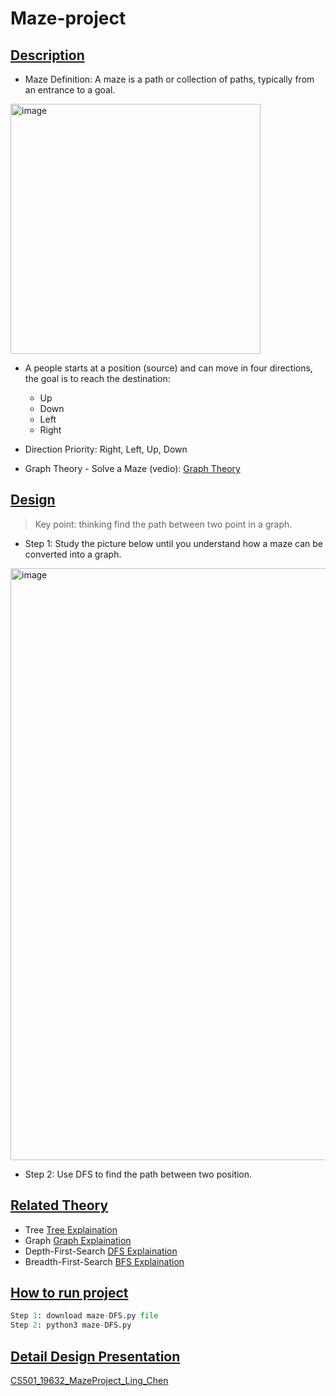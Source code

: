 # Maze-project

## [Description](/Data-Structure.py)

* Maze Definition: A maze is a path or collection of paths, typically from an entrance to a goal. 

<img width="400" alt="image" src="https://user-images.githubusercontent.com/93315926/179809703-0d5fb530-163c-49a9-8e10-f05d00b8ccee.png">

* A people starts at a position (source) and can move in four directions, the goal is to reach the destination:
  * Up
  * Down
  * Left
  * Right

* Direction Priority:  Right, Left, Up, Down <br>
* Graph Theory - Solve a Maze (vedio): [Graph Theory](https://www.youtube.com/watch?v=DDPdnywfxuM)

## [Design](/Data-Structure.py)

> Key point: thinking find the path between two point in a graph.

* Step 1: Study the picture below until you understand how a maze can be converted into a graph.

<img width="947" alt="image" src="https://user-images.githubusercontent.com/93315926/179808769-9a305917-e1c9-4a9a-baad-cdb129e2a7f9.png">

* Step 2: Use DFS to find the path between two position.

## [Related Theory](/Data-Structure.py)

* Tree     [Tree Explaination](https://www.geeksforgeeks.org/binary-tree-data-structure/?ref=gcse)
* Graph    [Graph Explaination](https://www.geeksforgeeks.org/graph-data-structure-and-algorithms/?ref=gcse) 
* Depth-First-Search      [DFS Explaination](https://brilliant.org/wiki/depth-first-search-dfs/#complexity-of-depth-first-search)
* Breadth-First-Search      [BFS Explaination](https://www.youtube.com/watch?v=xlVX7dXLS64) 

## [How to run project](/Data-Structure.py)

```python
Step 1: download maze-DFS.py file
Step 2: python3 maze-DFS.py
```

## [Detail Design Presentation](/Data-Structure.py)
[CS501_19632_MazeProject_Ling_Chen](https://docs.google.com/presentation/d/1v43LjrhdWu0MIY3CdU9H1Uvo751W0iz4zujG_3AcO-s/edit?usp=sharing)
